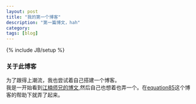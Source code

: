 ```yaml
---
layout: post
title: "我的第一个博客"
description: "第一篇博文，hah"
category: 
tags: [blog]
---
```

{% include JB/setup %}
### 关于此博客
为了跟得上潮流，我也尝试着自己搭建一个博客。  
我是一开始看到[江楠师兄的博文](http://jeweller-tsai.github.com/jekyll/2011/07/12/Building-my-first-blog-with-jekyll/),然后自己也想着也弄一个。在[equation85](http://equation85.github.com/blog/blog-with-github-and-jekyll/)这个博客的帮助下就弄了起来。
